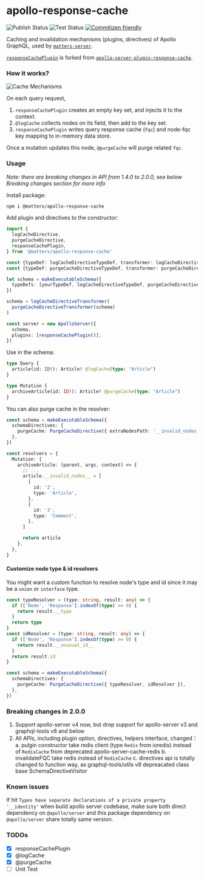 # apollo-response-cache

![Publish Status](https://github.com/thematters/apollo-response-cache/workflows/Publish/badge.svg) ![Test Status](https://github.com/thematters/apollo-response-cache/workflows/Test/badge.svg) [![Commitizen friendly](https://img.shields.io/badge/commitizen-friendly-brightgreen.svg)](http://commitizen.github.io/cz-cli/)

Caching and invalidation mechanisms (plugins, directives) of Apollo GraphQL, used by [`matters-server`](https://github.com/thematters/matters-server).

[`responseCachePlugin`](./src/plugins/responseCachePlugin.ts) is forked from [`apollo-server-plugin-response-cache`](https://github.com/apollographql/apollo-server/tree/main/packages/apollo-server-plugin-response-cache).

### How it works?

![Cache Mechanisms](./assets/cache-mechanisms.svg)

On each query request,

1. `responseCachePlugin` creates an empty key set, and injects it to the context.
2. `@logCache` collects nodes on its field, then add to the key set.
3. `responseCachePlugin` writes query response cache (`fqc`) and node-fqc key mapping to in-memory data store.

Once a mutation updates this node, `@purgeCache` will purge related `fqc`.

### Usage

*Note: there are breaking changes in API from 1.4.0 to 2.0.0,  see below Breaking changes section for more info*


Install package:

```bash
npm i @matters/apollo-response-cache
```

Add plugin and directives to the constructor:

```ts
import {
  logCacheDirective,
  purgeCacheDirective,
  responseCachePlugin,
} from '@matters/apollo-response-cache'

const {typeDef: logCacheDirectiveTypeDef, transformer: logCacheDirectiveTransformer} = logCacheDirective()
const {typeDef: purgeCacheDirectiveTypeDef, transformer: purgeCacheDirectiveTransformer} = purgeCacheDirective()

let schema = makeExecutableSchema({
  typeDefs: [yourTypeDef, logCacheDirectiveTypeDef, purgeCacheDirectiveTypeDef]
})

schema = logCacheDirectiveTransformer(
  purgeCacheDirectiveTransformer(schema)
)

const server = new ApolloServer({
  schema,
  plugins: [responseCachePlugin()],
})

```

Use in the schema:

```graphql
type Query {
  article(id: ID!): Article! @logCache(type: "Article")
}

type Mutation {
  archiveArticle(id: ID!): Article! @purgeCache(type: "Article")
}
```

You can also purge cache in the resolver:

```ts
const schema = makeExecutableSchema({
  schemaDirectives: {
    purgeCache: PurgeCacheDirective({ extraNodesPath: '__invalid_nodes__' }),
  },
})

const resolvers = {
  Mutation: {
    archiveArticle: (parent, args, context) => {
      // ...
      article.__invalid_nodes__ = [
        {
          id: '2',
          type: 'Article',
        },
        {
          id: '3',
          type: 'Comment',
        },
      ]

      return article
    },
  },
}
```

#### Customize node type & id resolvers

You might want a custom function to resolve node's type and id since it may be a `union` or `interface` type.

```ts
const typeResolver = (type: string, result: any) => {
  if (['Node', 'Response'].indexOf(type) >= 0) {
    return result.__type
  }
  return type
}
const idResolver = (type: string, result: any) => {
  if (['Node', 'Response'].indexOf(type) >= 0) {
    return result.__unusual_id__
  }
  return result.id
}

const schema = makeExecutableSchema({
  schemaDirectives: {
    purgeCache: PurgeCacheDirective({ typeResolver, idResolver }),
  },
})
```

### Breaking changes in 2.0.0

1. Support apollo-server v4 now, but drop support for apollo-server v3 and graphql-tools v8 and below
2. All APIs, including plugin option, directives, helpers interface, changed：
    a. pulgin constructor take redis client (type `Redis` from ioredis) instead of `RedisCache` from deprecated apollo-server-cache-redis
    b. invalidateFQC take redis instead of `RedisCache`
    c. directives api is totally changed to function way, as graphql-tools/utils v8 depreacated class base SchemaDirectiveVisitor

### Known issues

If hit `Types have separate declarations of a private property '__identity'` when build apollo server codebase, make sure both direct dependency on `@apollo/server` and this package dependency on `@apollo/server` share totally same version.


### TODOs

- [x] responseCachePlugin
- [x] @logCache
- [x] @purgeCache
- [ ] Unit Test
